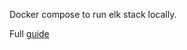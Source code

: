 Docker compose to run elk stack locally.


Full [guide](https://dev.to/woovi/how-to-setup-local-development-with-elk-observability-tools-using-docker-compose-4hj5)
